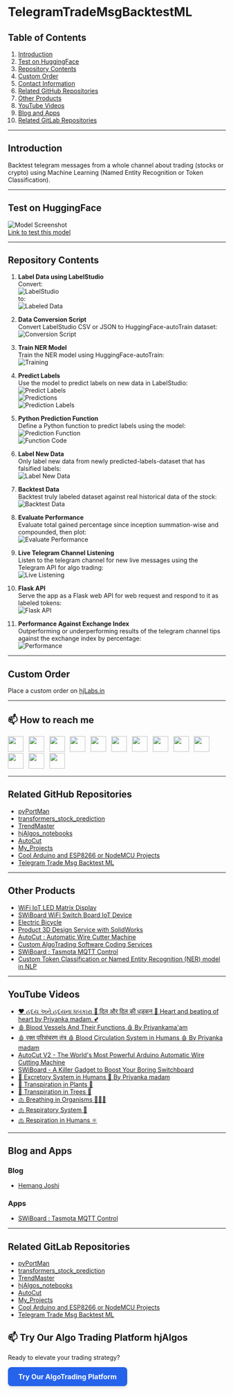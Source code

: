 # TelegramTradeMsgBacktestML

## Table of Contents
1. [Introduction](#introduction)
2. [Test on HuggingFace](#test-on-huggingface)
3. [Repository Contents](#repository-contents)
4. [Custom Order](#custom-order)
5. [Contact Information](#contact-information)
6. [Related GitHub Repositories](#github-repositories)
7. [Other Products](#other-products)
8. [YouTube Videos](#youtube-videos)
9. [Blog and Apps](#blog-and-apps)
10. [Related GitLab Repositories](#gitlab-repositories)

---

## Introduction
Backtest telegram messages from a whole channel about trading (stocks or crypto) using Machine Learning (Named Entity Recognition or Token Classification).

---

## Test on HuggingFace
![Model Screenshot](https://user-images.githubusercontent.com/12392345/193395791-2a586c59-1ee2-433d-9f27-cc8e90b8e679.png)  
[Link to test this model](https://huggingface.co/hemangjoshi37a/autotrain-ratnakar_1000_sample_curated-1474454086?text=SUPER+DUPER+DELIVERY%0A%0ADELIVERY+%3A+BUY+BEPL+ABOVE+117+SL+103+TARGET+135+-+155+-+175)

---

## Repository Contents

1. **Label Data using LabelStudio**  
Convert:  
![LabelStudio](https://user-images.githubusercontent.com/12392345/193394190-3ad215d1-3205-4af3-949e-6d95cf866c6c.png)  
to:  
![Labeled Data](https://user-images.githubusercontent.com/12392345/193394213-9bb936e7-34ea-4cbc-9132-80c7e5a006d7.png)

2. **Data Conversion Script**  
Convert LabelStudio CSV or JSON to HuggingFace-autoTrain dataset:  
![Conversion Script](https://user-images.githubusercontent.com/12392345/193394227-32e293d4-6736-4e71-b687-b0c2fcad732c.png)

3. **Train NER Model**  
Train the NER model using HuggingFace-autoTrain:  
![Training](https://user-images.githubusercontent.com/12392345/193394247-bf51da86-45bb-41b4-b4da-3de86014e6a5.png)

4. **Predict Labels**  
Use the model to predict labels on new data in LabelStudio:  
![Predict Labels](https://user-images.githubusercontent.com/12392345/193394251-bfba07d4-c56b-4fe8-ba7f-08a1c69f0e2c.png)  
![Predictions](https://user-images.githubusercontent.com/12392345/193394261-df4bc8f8-9ffd-4819-ba26-04fddbba8e7b.png)  
![Prediction Labels](https://user-images.githubusercontent.com/12392345/193394267-c5a111c3-8d00-4d6f-b3c6-0ea82e4ac474.png)

5. **Python Prediction Function**  
Define a Python function to predict labels using the model:  
![Prediction Function](https://user-images.githubusercontent.com/12392345/193394278-81389606-f690-454a-bb2b-ef3f1db39571.png)  
![Function Code](https://user-images.githubusercontent.com/12392345/193394288-27a0c250-41af-48b1-9c57-c146dc51da1d.png)

6. **Label New Data**  
Only label new data from newly predicted-labels-dataset that has falsified labels:  
![Label New Data](https://user-images.githubusercontent.com/12392345/193394294-fdfaf40a-c9cd-4c2d-836e-1878b503a668.png)

7. **Backtest Data**  
Backtest truly labeled dataset against real historical data of the stock:  
![Backtest Data](https://user-images.githubusercontent.com/12392345/193394303-137c2a2a-3341-4be3-8ece-5191669ec53a.png)

8. **Evaluate Performance**  
Evaluate total gained percentage since inception summation-wise and compounded, then plot:  
![Evaluate Performance](https://user-images.githubusercontent.com/12392345/193394308-446eddd9-c5d1-47e3-a231-9edc620284bb.png)

9. **Live Telegram Channel Listening**  
Listen to the telegram channel for new live messages using the Telegram API for algo trading:  
![Live Listening](https://user-images.githubusercontent.com/12392345/193394319-8cc915b7-216e-4e05-a7bf-28360b17de99.png)

10. **Flask API**  
Serve the app as a Flask web API for web request and respond to it as labeled tokens:  
![Flask API](https://user-images.githubusercontent.com/12392345/193394323-822c2a59-ca72-45b1-abca-a6e5df3364b0.png)

11. **Performance Against Exchange Index**  
Outperforming or underperforming results of the telegram channel tips against the exchange index by percentage:  
![Performance](https://user-images.githubusercontent.com/12392345/193394685-53235198-04f8-4d3c-a341-535dd9093252.png)

---

## Custom Order
Place a custom order on [hjLabs.in](https://hjlabs.in/?product=custom-algotrading-software-for-zerodha-and-angel-w-source-code)

---


## 📫 How to reach me
[<img height="36" src="https://cdn.simpleicons.org/similarweb"/>](https://hjlabs.in/) &nbsp;
[<img height="36" src="https://cdn.simpleicons.org/WhatsApp"/>](https://wa.me/917016525813) &nbsp;
[<img height="36" src="https://cdn.simpleicons.org/telegram"/>](https://t.me/hjlabs) &nbsp;
[<img height="36" src="https://cdn.simpleicons.org/Gmail"/>](mailto:hemangjoshi37a@gmail.com) &nbsp;
[<img height="36" src="https://cdn.simpleicons.org/LinkedIn"/>](https://www.linkedin.com/in/hemang-joshi-046746aa) &nbsp;
[<img height="36" src="https://cdn.simpleicons.org/facebook"/>](https://www.facebook.com/hemangjoshi37) &nbsp;
[<img height="36" src="https://cdn.simpleicons.org/Twitter"/>](https://twitter.com/HemangJ81509525) &nbsp;
[<img height="36" src="https://cdn.simpleicons.org/tumblr"/>](https://www.tumblr.com/blog/hemangjoshi37a-blog) &nbsp;
[<img height="36" src="https://cdn.simpleicons.org/StackOverflow"/>](https://stackoverflow.com/users/8090050/hemang-joshi) &nbsp;
[<img height="36" src="https://cdn.simpleicons.org/Instagram"/>](https://www.instagram.com/hemangjoshi37) &nbsp;
[<img height="36" src="https://cdn.simpleicons.org/Pinterest"/>](https://in.pinterest.com/hemangjoshi37a) &nbsp;
[<img height="36" src="https://cdn.simpleicons.org/Blogger"/>](http://hemangjoshi.blogspot.com) &nbsp;
[<img height="36" src="https://cdn.simpleicons.org/gitlab"/>](https://gitlab.com/hemangjoshi37a) &nbsp;

 

---

## Related GitHub Repositories
- [pyPortMan](https://github.com/hemangjoshi37a/pyPortMan)
- [transformers_stock_prediction](https://github.com/hemangjoshi37a/transformers_stock_prediction)
- [TrendMaster](https://github.com/hemangjoshi37a/TrendMaster)
- [hjAlgos_notebooks](https://github.com/hemangjoshi37a/hjAlgos_notebooks)
- [AutoCut](https://github.com/hemangjoshi37a/AutoCut)
- [My_Projects](https://github.com/hemangjoshi37a/My_Projects)
- [Cool Arduino and ESP8266 or NodeMCU Projects](https://github.com/hemangjoshi37a/my_Arduino)
- [Telegram Trade Msg Backtest ML](https://github.com/hemangjoshi37a/TelegramTradeMsgBacktestML)

---

## Other Products
- [WiFi IoT LED Matrix Display](https://hjlabs.in/product/wifi-iot-led-display)
- [SWiBoard WiFi Switch Board IoT Device](https://hjlabs.in/product/swiboard-wifi-switch-board-iot-device)
- [Electric Bicycle](https://hjlabs.in/product/electric-bicycle)
- [Product 3D Design Service with SolidWorks](https://hjlabs.in/product/product-3d-design-with-solidworks/)
- [AutoCut : Automatic Wire Cutter Machine](https://hjlabs.in/product/automatic-wire-cutter-machine/)
- [Custom AlgoTrading Software Coding Services](https://hjlabs.in/product/custom-algotrading-software-for-zerodha-and-angel-w-source-code/)
- [SWiBoard : Tasmota MQTT Control](https://play.google.com/store/apps/details?id=in.hjlabs.swiboard)
- [Custom Token Classification or Named Entity Recognition (NER) model in NLP](https://hjlabs.in/product/custom-token-classification-or-named-entity-recognition-ner-model-as-in-natural-language-processing-nlp-machine-learning/)

---

## YouTube Videos
- [❤️ હદય અને હદયના ધબકારા 💙 दिल और दिल की धड़कन 💖 Heart and beating of heart by Priyanka madam. 💕](https://www.youtube.com/watch?v=9v3MK6oTOeA)
- [🩸 Blood Vessels And Their Functions 🩸 By Priyankama'am](https://www.youtube.com/watch?v=T7mMcEYNKyQ)
- [🩸 रक्त परिसंचरण तंत्र 🩸 Blood Circulation System in Humans 🩸 By Priyanka madam](https://www.youtube.com/watch?v=vxa6o_wrWnY)
- [AutoCut V2 - The World's Most Powerful Arduino Automatic Wire Cutting Machine](https://www.youtube.com/watch?v=oGr0mWmNhKY)
- [SWiBoard - A Killer Gadget to Boost Your Boring Switchboard](https://www.youtube.com/watch?v=ftza6WM4LiE)
- [🧪 Excretory System in Humans 🦠 By Priyanka madam](https://www.youtube.com/watch?v=UUGI-CFKsWI)
- [🌳 Transpiration in Plants 🌲](https://youtu.be/1da9p6iYlr4)
- [🌲 Transpiration in Trees 🎄](https://youtu.be/I9Sirc42Ktg)
- [🫁 Breathing in Organisms 👩🏻‍🔬](https://youtu.be/sIMl4t2OFmY)
- [🫁 Respiratory System 🦠](https://youtu.be/hua8ZD5Ge1w)
- [🫁 Respiration in Humans ⚛️](https://youtu.be/BI-CYgnkGCw)

---

## Blog and Apps
### Blog
- [Hemang Joshi](http://hemangjoshi.blogspot.com/)

### Apps
- [SWiBoard : Tasmota MQTT Control](https://play.google.com/store/apps/details?id=in.hjlabs.swiboard)

---

## Related GitLab Repositories
- [pyPortMan](https://gitlab.com/hemangjoshi37a/pyPortMan)
- [transformers_stock_prediction](https://gitlab.com/hemangjoshi37a/transformers_stock_prediction)
- [TrendMaster](https://gitlab.com/hemangjoshi37a/TrendMaster)
- [hjAlgos_notebooks](https://gitlab.com/hemangjoshi37a/hjAlgos_notebooks)
- [AutoCut](https://gitlab.com/hemangjoshi37a/AutoCut)
- [My_Projects](https://gitlab.com/hemangjoshi37a/My_Projects)
- [Cool Arduino and ESP8266 or NodeMCU Projects](https://gitlab.com/hemangjoshi37a/my_Arduino)
- [Telegram Trade Msg Backtest ML](https://gitlab.com/hemangjoshi37a/TelegramTradeMsgBacktestML)


## 📫 Try Our Algo Trading Platform hjAlgos

Ready to elevate your trading strategy? 

<a href="https://hjalgos.hjlabs.in" style="
    display: inline-block;
    padding: 12px 24px;
    background-color: #2563EB;
    color: #FFFFFF;
    text-decoration: none;
    border-radius: 8px;
    font-weight: bold;
    font-size: 16px;
    transition: background-color 0.3s, transform 0.3s;
    box-shadow: 0 4px 6px rgba(0, 0, 0, 0.1);
">
    Try Our AlgoTrading Platform
</a>
